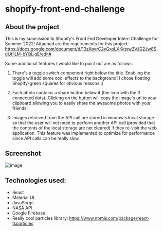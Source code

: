 # shopify-front-end-challenge

## About the project
This is my submission to Shopify's Front End Developer Intern Challenge for Summer 2022! Attached are the requirements for this project: 
https://docs.google.com/document/d/13zXpyrC2yGxoLXKktxw2VJG2Jw8SdUfliLM-bYQLjqE/edit#

Some additional features I would like to point out are as follows:

1) There's a toggle switch component right below the title. Enabling the toggle will add some cool effects to the background! I chose 
floating Shopify-green squares for obvious reasons :)

2) Each photo contains a share button below it (the icon with the 3 connected dots). Clicking on the button will copy the image's url to your clipboard allowing you to easily share the awesome photos with your friends!

3) Images retrieved from the API call are stored in window's local storage so that the user will not need to perform another API call (provided that the contents of the local storage are not cleared) if they re-visit the web application. This feature was implemented to optimize for performance since API calls can be really slow.

## Screenshot
![image](https://user-images.githubusercontent.com/46267622/148666783-3d9fa0ba-9776-4149-b6e3-a19f0b7aa4e4.png)

## Technologies used:
- React
- Material UI
- JavaScript
- NASA API
- Google Firebase
- Really cool particles library: https://www.npmjs.com/package/react-tsparticles

